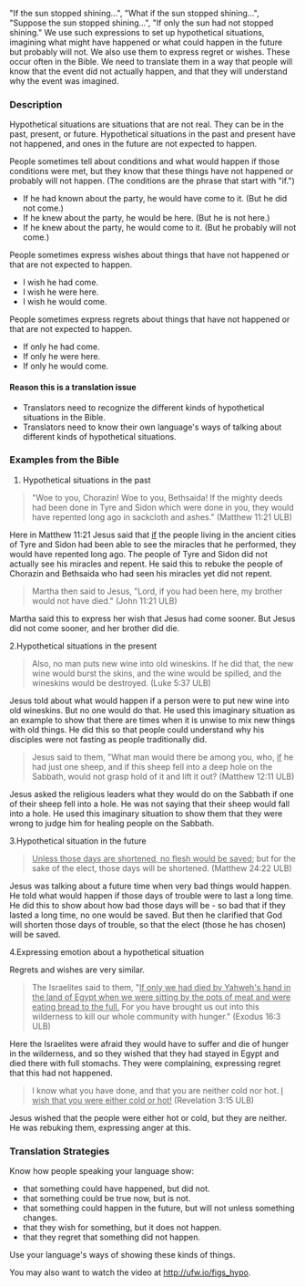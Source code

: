 
"If the sun stopped shining…", "What if the sun stopped shining…", "Suppose the sun stopped shining…", "If only the sun had not stopped shining." We use such expressions to set up hypothetical situations, imagining what might have happened or what could happen in the future but probably will not. We also use them to express regret or wishes. These occur often in the Bible. We need to translate them in a way that people will know that the event did not actually happen, and that they will understand why the event was imagined.

### Description

Hypothetical situations are situations that are not real. They can be in the past, present, or future. Hypothetical situations in the past and present have not happened, and ones in the future are not expected to happen.

People sometimes tell about conditions and what would happen if those conditions were met, but they know that these things have not happened or probably will not happen. (The conditions are the phrase that start with "if.")

  * If he had known about the party, he would have come to it. (But he did not come.)
  * If he knew about the party, he would be here. (But he is not here.)
  * If he knew about the party, he would come to it. (But he probably will not come.)

People sometimes express wishes about things that have not happened or that are not expected to happen.

  * I wish he had come. 
  * I wish he were here.
  * I wish he would come.

People sometimes express regrets about things that have not happened or that are not expected to happen.

  * If only he had come.
  * If only he were here.
  * If only he would come.

#### Reason this is a translation issue

  * Translators need to recognize the different kinds of hypothetical situations in the Bible.
  * Translators need to know their own language's ways of talking about different kinds of hypothetical situations.

### Examples from the Bible

1. Hypothetical situations in the past

> "Woe to you, Chorazin! Woe to you, Bethsaida! If the mighty deeds had been done in Tyre and Sidon which were done in you, they would have repented long ago in sackcloth and ashes." (Matthew 11:21 ULB)


Here in Matthew 11:21 Jesus said that <u>if</u> the people living in the ancient cities of Tyre and Sidon had been able to see the miracles that he performed, they would have repented long ago. The people of Tyre and Sidon did not actually see his miracles and repent. He said this to rebuke the people of Chorazin and Bethsaida who had seen his miracles yet did not repent.  

> Martha then said to Jesus, "Lord, if you had been here, my brother would not have died." (John 11:21 ULB)


Martha said this to express her wish that Jesus had come sooner. But Jesus did not come sooner, and her brother did die.

2.Hypothetical situations in the present

> Also, no man puts new wine into old wineskins. If he did that, the new wine would burst the skins, and the wine would be spilled, and the wineskins would be destroyed. (Luke 5:37 ULB)


Jesus told about what would happen if a person were to put new wine into old wineskins. But no one would do that. He used this imaginary situation as an example to show that there are times when it is unwise to mix new things with old things. He did this so that people could understand why his disciples were not fasting as people traditionally did.

>Jesus said to them, "What man would there be among you, who, <u>if</u>  he had just one sheep, and if this sheep fell into a deep hole on the Sabbath, would not grasp hold of it and lift it out? (Matthew 12:11 ULB)


Jesus asked the religious leaders what they would do on the Sabbath if one of their sheep fell into a hole. He was not saying that their sheep would fall into a hole. He used this imaginary situation to show them that they were wrong to judge him for healing people on the Sabbath. 

3.Hypothetical situation in the future

> <u>Unless those days are shortened, no flesh would be saved</u>; but for the sake of the elect, those days will be shortened. (Matthew 24:22 ULB)


Jesus was talking about a future time when very bad things would happen. He told what would happen if those days of trouble were to last a long time. He did this to show about how bad those days will be - so bad that if they lasted a long time, no one would be saved. But then he clarified that God will shorten those days of trouble, so that the elect (those he has chosen) will be saved.  

4.Expressing emotion about a hypothetical situation
 
Regrets and wishes are very similar.
>The Israelites said to them, "<u>If only we had died by Yahweh's hand in the land of Egypt when we were sitting by the pots of meat and were eating bread to the full.</u> For you have brought us out into this wilderness to kill our whole community with hunger." (Exodus 16:3 ULB)


Here the Israelites were afraid they would have to suffer and die of hunger in the wilderness, and so they wished that they had stayed in Egypt and died there with full stomachs. They were complaining, expressing regret that this had not happened.

> I know what you have done, and that you are neither cold nor hot. <u>I wish that you were either cold or hot!</u> (Revelation 3:15 ULB)


Jesus wished that the people were either hot or cold, but they are neither. He was rebuking them, expressing anger at this.

### Translation Strategies

Know how people speaking your language show:

  * that something could have happened, but did not.
  * that something could be true now, but is not.
  * that something could happen in the future, but will not unless something changes.
  * that they wish for something, but it does not happen.
  * that they regret that something did not happen.

Use your language's ways of showing these kinds of things. 

You may also want to watch the video at http://ufw.io/figs_hypo.